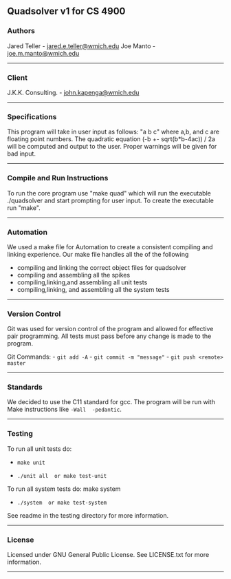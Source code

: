 ## Quadsolver v1 for CS 4900
### Authors
Jared Teller - jared.e.teller@wmich.edu
Joe Manto - joe.m.manto@wmich.edu
__________________________________________________________

### Client
J.K.K. Consulting. - john.kapenga@wmich.edu
__________________________________________________________

### Specifications
This program will take in user input as follows:
"a b c" where a,b, and c are floating point numbers. The
quadratic equation (-b +- sqrt(b*b-4ac)) / 2a will be
computed and output to the user. Proper warnings will be
given for bad input.
__________________________________________________________

### Compile and Run Instructions
To run the core program use "make quad" which will run the
executable ./quadsolver and start prompting for user
input. To create the executable run "make".
__________________________________________________________

### Automation

We used a make file for Automation to create a consistent compiling and linking experience.
Our make file handles all the of the following
-   compiling and linking the correct object files for quadsolver
-   compiling and assembling all the spikes
-   compiling,linking,and assembling all unit tests
-   compiling,linking, and assembling all the system tests
__________________________________________________________

### Version Control
Git was used for version control of the program and 
allowed for effective pair programming. All tests must 
pass before any change is made to the program.

Git Commands:
    - `git add -A`
    - `git commit -m "message"`
    - `git push <remote> master`
__________________________________________________________

### Standards
We decided to use the C11 standard for gcc. 
The program will be run with Make instructions like `-Wall 
-pedantic`.
__________________________________________________________

### Testing
To run all unit tests do:
- `make unit`

- `./unit all  or make test-unit`
    
To run all system tests do:
    make system
- `./system  or make test-system`

See readme in the testing directory for more
information.
__________________________________________________________

### License
Licensed under GNU General Public License. See LICENSE.txt
for more information.
__________________________________________________________